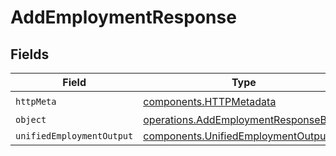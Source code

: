 # AddEmploymentResponse


## Fields

| Field                                                                                        | Type                                                                                         | Required                                                                                     | Description                                                                                  |
| -------------------------------------------------------------------------------------------- | -------------------------------------------------------------------------------------------- | -------------------------------------------------------------------------------------------- | -------------------------------------------------------------------------------------------- |
| `httpMeta`                                                                                   | [components.HTTPMetadata](../../models/components/httpmetadata.md)                           | :heavy_check_mark:                                                                           | N/A                                                                                          |
| `object`                                                                                     | [operations.AddEmploymentResponseBody](../../models/operations/addemploymentresponsebody.md) | :heavy_minus_sign:                                                                           | N/A                                                                                          |
| `unifiedEmploymentOutput`                                                                    | [components.UnifiedEmploymentOutput](../../models/components/unifiedemploymentoutput.md)     | :heavy_minus_sign:                                                                           | N/A                                                                                          |